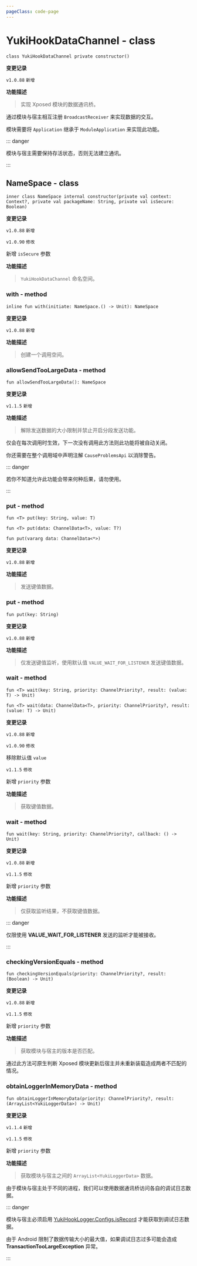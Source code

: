 ```yaml
---
pageClass: code-page
---
```


# YukiHookDataChannel <span class="symbol">- class</span>

```kotlin:no-line-numbers
class YukiHookDataChannel private constructor()
```

**变更记录**

`v1.0.88` `新增`

**功能描述**

> 实现 Xposed 模块的数据通讯桥。

通过模块与宿主相互注册 `BroadcastReceiver` 来实现数据的交互。

模块需要将 `Application` 继承于 `ModuleApplication` 来实现此功能。

::: danger

模块与宿主需要保持存活状态，否则无法建立通讯。

:::

## NameSpace <span class="symbol">- class</span>

```kotlin:no-line-numbers
inner class NameSpace internal constructor(private val context: Context?, private val packageName: String, private val isSecure: Boolean)
```

**变更记录**

`v1.0.88` `新增`

`v1.0.90` `修改`

新增 `isSecure` 参数

**功能描述**

> `YukiHookDataChannel` 命名空间。

### with <span class="symbol">- method</span>

```kotlin:no-line-numbers
inline fun with(initiate: NameSpace.() -> Unit): NameSpace
```

**变更记录**

`v1.0.88` `新增`

**功能描述**

> 创建一个调用空间。

### allowSendTooLargeData <span class="symbol">- method</span>

```kotlin:no-line-numbers
fun allowSendTooLargeData(): NameSpace
```

**变更记录**

`v1.1.5` `新增`

**功能描述**

> 解除发送数据的大小限制并禁止开启分段发送功能。

仅会在每次调用时生效，下一次没有调用此方法则此功能将被自动关闭。

你还需要在整个调用域中声明注解 `CauseProblemsApi` 以消除警告。

::: danger

若你不知道允许此功能会带来何种后果，请勿使用。

:::

### put <span class="symbol">- method</span>

```kotlin:no-line-numbers
fun <T> put(key: String, value: T)
```

```kotlin:no-line-numbers
fun <T> put(data: ChannelData<T>, value: T?)
```

```kotlin:no-line-numbers
fun put(vararg data: ChannelData<*>)
```

**变更记录**

`v1.0.88` `新增`

**功能描述**

> 发送键值数据。

### put <span class="symbol">- method</span>

```kotlin:no-line-numbers
fun put(key: String)
```

**变更记录**

`v1.0.88` `新增`

**功能描述**

> 仅发送键值监听，使用默认值 `VALUE_WAIT_FOR_LISTENER` 发送键值数据。

### wait <span class="symbol">- method</span>

```kotlin:no-line-numbers
fun <T> wait(key: String, priority: ChannelPriority?, result: (value: T) -> Unit)
```

```kotlin:no-line-numbers
fun <T> wait(data: ChannelData<T>, priority: ChannelPriority?, result: (value: T) -> Unit)
```

**变更记录**

`v1.0.88` `新增`

`v1.0.90` `修改`

移除默认值 `value`

`v1.1.5` `修改`

新增 `priority` 参数

**功能描述**

> 获取键值数据。

### wait <span class="symbol">- method</span>

```kotlin:no-line-numbers
fun wait(key: String, priority: ChannelPriority?, callback: () -> Unit)
```

**变更记录**

`v1.0.88` `新增`

`v1.1.5` `修改`

新增 `priority` 参数

**功能描述**

> 仅获取监听结果，不获取键值数据。

::: danger

仅限使用 **VALUE_WAIT_FOR_LISTENER** 发送的监听才能被接收。

:::

### checkingVersionEquals <span class="symbol">- method</span>

```kotlin:no-line-numbers
fun checkingVersionEquals(priority: ChannelPriority?, result: (Boolean) -> Unit)
```

**变更记录**

`v1.0.88` `新增`

`v1.1.5` `修改`

新增 `priority` 参数

**功能描述**

> 获取模块与宿主的版本是否匹配。

通过此方法可原生判断 Xposed 模块更新后宿主并未重新装载造成两者不匹配的情况。

### obtainLoggerInMemoryData <span class="symbol">- method</span>

```kotlin:no-line-numbers
fun obtainLoggerInMemoryData(priority: ChannelPriority?, result: (ArrayList<YukiLoggerData>) -> Unit)
```

**变更记录**

`v1.1.4` `新增`

`v1.1.5` `修改`

新增 `priority` 参数

**功能描述**

> 获取模块与宿主之间的 `ArrayList<YukiLoggerData>` 数据。

由于模块与宿主处于不同的进程，我们可以使用数据通讯桥访问各自的调试日志数据。

::: danger

模块与宿主必须启用 [YukiHookLogger.Configs.isRecord](../../log/LoggerFactory#isrecord-field) 才能获取到调试日志数据。

由于 Android 限制了数据传输大小的最大值，如果调试日志过多可能会造成 **TransactionTooLargeException** 异常。

:::